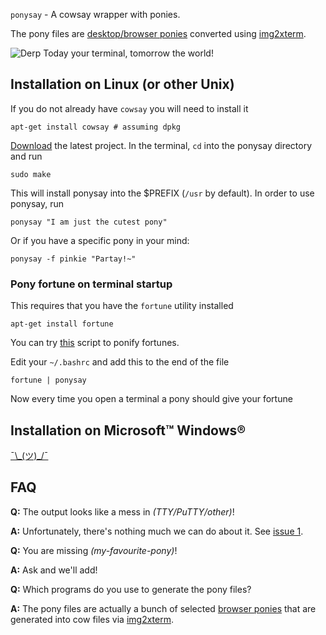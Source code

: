 `ponysay` - A cowsay wrapper with ponies.

The pony files are [desktop/browser ponies](http://web.student.tuwien.ac.at/~e0427417/browser-ponies/ponies.html) converted using [img2xterm](https://github.com/rossy2401/img2xterm).

![Derp](http://i.imgur.com/xOJbE.png)
Today your terminal, tomorrow the world!

Installation on Linux (or other Unix)
-------------------------------------

If you do not already have `cowsay` you will need to install it

    apt-get install cowsay # assuming dpkg

[Download](https://github.com/erkin/ponysay/downloads) the latest project. In the terminal, `cd` into the ponysay directory and run
  
    sudo make

This will install ponysay into the $PREFIX (`/usr` by default). In order to use ponysay, run

    ponysay "I am just the cutest pony"
    
Or if you have a specific pony in your mind:

    ponysay -f pinkie "Partay!~"

### Pony fortune on terminal startup 

This requires that you have the `fortune` utility installed

    apt-get install fortune
    
You can try [this](http://www.reddit.com/r/mylittlelinux/comments/srixi/using_ponysay_with_a_ponified_fortune_warning/) script to ponify fortunes.
  
Edit your `~/.bashrc` and add this to the end of the file

    fortune | ponysay

Now every time you open a terminal a pony should give your fortune

Installation on Microsoft™ Windows®
-----------------------------------
[¯\\\_(ツ)\_/¯](http://i.imgur.com/2nP5N.png)

FAQ
---

__Q:__ The output looks like a mess in _(TTY/PuTTY/other)_!

__A:__ Unfortunately, there's nothing much we can do about it. See [issue 1](https://github.com/erkin/ponysay/issues/1).

__Q:__ You are missing _(my-favourite-pony)_!

__A:__ Ask and we'll add!

__Q:__ Which programs do you use to generate the pony files?

__A:__ The pony files are actually a bunch of selected [browser ponies](http://web.student.tuwien.ac.at/~e0427417/browser-ponies/ponies.html) that are generated into cow files via [img2xterm](https://github.com/rossy2401/img2xterm).
